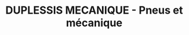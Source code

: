 ---
title: "DUPLESSIS MECANIQUE - Pneus et mécanique"
url: /saint-etienne-des-gres/duplessis-mecanique-pneus-et-mecanique/
shop: Autowerkstatt
---